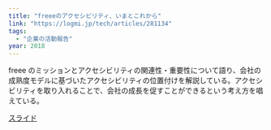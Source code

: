 ```yaml
---
title: "freeeのアクセシビリティ、いまとこれから"
link: "https://logmi.jp/tech/articles/281134"
tags:
  - "企業の活動報告"
year: 2018
---
```


freee のミッションとアクセシビリティの関連性・重要性について語り、会社の成熟度モデルに基づいたアクセシビリティの位置付けを解説している。アクセシビリティを取り入れることで、会社の成長を促すことができるという考え方を唱えている。

[スライド](https://docs.google.com/presentation/d/1D2DP0aP4l5N3MKNtt-LbfLeAEexkXYs4snC8vmzur3o/edit?usp=sharing)
